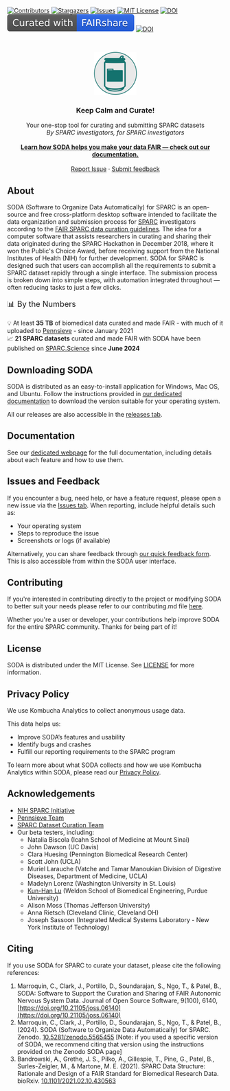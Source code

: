 [![Contributors][contributors-shield]][contributors-url]
[![Stargazers][stars-shield]][stars-url]
[![Issues][issues-shield]][issues-url]
[![MIT License][license-shield]][license-url]
[![DOI](https://zenodo.org/badge/DOI/10.5281/zenodo.5565455.svg)](https://doi.org/10.5281/zenodo.5565455)
[![Curated with FAIRshare](https://raw.githubusercontent.com/fairdataihub/FAIRshare/main/badge.svg)](https://fairdataihub.org/fairshare)
[![DOI](https://joss.theoj.org/papers/10.21105/joss.06140/status.svg)](https://doi.org/10.21105/joss.06140)

[contributors-shield]: https://img.shields.io/github/contributors/fairdataihub/SODA-for-SPARC.svg?style=flat-square
[contributors-url]: https://github.com/fairdataihub/SODA-for-SPARC/graphs/contributors
[stars-shield]: https://img.shields.io/github/stars/fairdataihub/SODA-for-SPARC.svg?style=flat-square
[stars-url]: https://github.com/fairdataihub/SODA-for-SPARC/stargazers
[issues-shield]: https://img.shields.io/github/issues/fairdataihub/SODA-for-SPARC.svg?style=flat-square
[issues-url]: https://github.com/fairdataihub/SODA-for-SPARC/issues
[license-shield]: https://img.shields.io/github/license/fairdataihub/SODA-for-SPARC.svg?style=flat-square
[license-url]: https://github.com/fairdataihub/SODA-for-SPARC/blob/main/LICENSE

<!-- HEADER -->
<br />
<p align="center">
  <a href="#">
    <img src="/src/renderer/src/assets/img/logo-can1024-grey-circle.png" alt="Logo" width="100" height="100">
  </a>

  <h3 align="center">Keep Calm and Curate!</h3>

  <p align="center">
    Your one-stop tool for curating and submitting SPARC datasets <br/>
   <i> By SPARC investigators, for SPARC investigators </i>
    <br />
    <br />
    <a href="https://docs.sodaforsparc.io/"><strong>Learn how SODA helps you make your data FAIR — check out our documentation.</strong></a>
    <br />
    <br />
    <a href="https://github.com/fairdataihub/SODA-for-SPARC/issues">Report Issue</a>
    ·
    <a href="https://docs.google.com/forms/d/e/1FAIpQLSfyUw2_NI1-2tlAr8oB5_JcJ_yjTB-zUDt9skfGjNU9qjITwg/viewform?ts=5e433bea">Submit feedback </a>
  </p>
</p>

## About

SODA (Software to Organize Data Automatically) for SPARC is an open-source and free cross-platform desktop software intended to facilitate the data organization and submission process for [SPARC](https://commonfund.nih.gov/sparc) investigators according to the [FAIR SPARC data curation guidelines](https://sparc.science/help/7k8nEPuw3FjOq2HuS8OVsd#top). The idea for a computer software that assists researchers in curating and sharing their data originated during the SPARC Hackathon in December 2018, where it won the Public's Choice Award, before receiving support from the National Institutes of Health (NIH) for further development. SODA for SPARC is designed such that users can accomplish all the requirements to submit a SPARC dataset rapidly through a single interface. The submission process is broken down into simple steps, with automation integrated throughout — often reducing tasks to just a few clicks.

<p style="font-size: large; align: left;">📊 By the Numbers</p>

<p>
  💡 At least <strong>35 TB</strong> of biomedical data curated and made FAIR - with much of it uploaded to <a href="https://www.pennsieve.io">Pennsieve</a> - since January 2021<br/>
  📈 <strong>21 SPARC datasets</strong> curated and made FAIR with SODA have been published on <a href="https://sparc.science">SPARC.Science</a> since <strong>June 2024</strong>
</p>

## Downloading SODA

SODA is distributed as an easy-to-install application for Windows, Mac OS, and Ubuntu. Follow the instructions provided in [our dedicated documentation](https://docs.sodaforsparc.io/docs/getting-started/download-soda) to download the version suitable for your operating system.

All our releases are also accessible in the [releases tab](https://github.com/fairdataihub/SODA-for-SPARC/releases/latest).

## Documentation

See our [dedicated webpage](https://docs.sodaforsparc.io/) for the full documentation, including details about each feature and how to use them.

## Issues and Feedback

If you encounter a bug, need help, or have a feature request, please open a new issue via the [Issues tab](https://github.com/fairdataihub/SODA-for-SPARC/issues). When reporting, include helpful details such as:

- Your operating system
- Steps to reproduce the issue
- Screenshots or logs (if available)

Alternatively, you can share feedback through [our quick feedback form](https://docs.google.com/forms/d/e/1FAIpQLSfyUw2_NI1-2tlAr8oB5_JcJ_yjTB-zUDt9skfGjNU9qjITwg/viewform?ts=5e433bea). This is also accessible from within the SODA user interface.

## Contributing

If you're interested in contributing directly to the project or modifying SODA to better suit your needs
please refer to our contributing.md file [here](https://github.com/fairdataihub/SODA-for-SPARC/blob/staging/CONTRIBUTING.md).

Whether you're a user or developer, your contributions help improve SODA for the entire SPARC community. Thanks for being part of it!

## License

SODA is distributed under the MIT License. See [LICENSE](https://github.com/fairdataihub/SODA-for-SPARC/blob/main/LICENSE) for more information.

## Privacy Policy

We use Kombucha Analytics to collect anonymous usage data.

This data helps us:

- Improve SODA’s features and usability
- Identify bugs and crashes
- Fulfill our reporting requirements to the SPARC program

To learn more about what SODA collects and how we use Kombucha Analytics within SODA, please read our [Privacy Policy](https://docs.sodaforsparc.io/docs/legal/privacypolicy).

## Acknowledgements

- [NIH SPARC Initiative](https://commonfund.nih.gov/sparc)
- [Pennsieve Team](https://discover.pennsieve.io/)
- [SPARC Dataset Curation Team](https://github.com/SciCrunch/sparc-curation)
- Our beta testers, including:
  - Natalia Biscola (Icahn School of Medicine at Mount Sinai)
  - John Dawson (UC Davis)
  - Clara Huesing (Pennington Biomedical Research Center)
  - Scott John (UCLA)
  - Muriel Larauche (Vatche and Tamar Manoukian Division of Digestive Diseases, Department of Medicine, UCLA)
  - Madelyn Lorenz (Washington University in St. Louis)
  - [Kun-Han Lu](https://scholar.google.com/citations?user=lo1TkqwAAAAJ&hl=en&oi=ao) (Weldon School of Biomedical Engineering, Purdue University)
  - Alison Moss (Thomas Jefferson University)
  - Anna Rietsch (Cleveland Clinic, Cleveland OH)
  - Joseph Sassoon (Integrated Medical Systems Laboratory - New York Institute of Technology)

## Citing

If you use SODA for SPARC to curate your dataset, please cite the following references:

1. Marroquin, C., Clark, J., Portillo, D., Soundarajan, S., Ngo, T., & Patel, B., SODA: Software to Support the Curation and Sharing of FAIR Autonomic Nervous System Data. Journal of Open Source Software, 9(100), 6140, [https://doi.org/10.21105/joss.06140](https://doi.org/10.21105/joss.06140)
2. Marroquin, C., Clark, J., Portillo, D., Soundarajan, S., Ngo, T., & Patel, B., (2024). SODA (Software to Organize Data Automatically) for SPARC. Zenodo. [10.5281/zenodo.5565455](https://doi.org/10.5281/zenodo.5565455) [Note: if you used a specific version of SODA, we recommend citing that version using the instructions provided on the Zenodo SODA page]
3. Bandrowski, A., Grethe, J. S., Pilko, A., Gillespie, T., Pine, G., Patel, B., Surles-Zeigler, M., & Martone, M. E. (2021). SPARC Data Structure: Rationale and Design of a FAIR Standard for Biomedical Research Data. bioRxiv. [10.1101/2021.02.10.430563](https://doi.org/10.1101/2021.02.10.430563)
